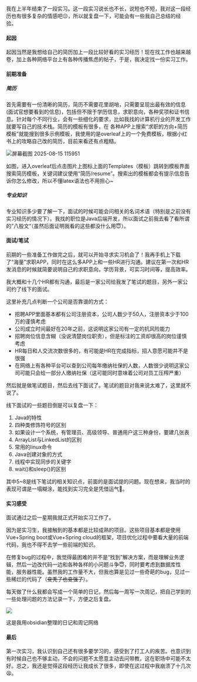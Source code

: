 我在上半年结束了一段实习。这一段实习说长也不长，说短也不短，我对这一段经历也有很多复杂的情感吧😐，所以就复盘一下，可能会有一些我自己总结的经验。



#### 起因

起因当然是我想给自己的简历加上一段比较好看的实习经历！现在找工作也越来越卷，加上各种网络平台上有各种传播焦虑的帖子，于是，我决定找一份实习工作。



#### 前期准备

##### 简历

首先需要有一份清晰的简历，简历不需要花里胡哨，只需要呈现出最有效的信息(面试官想要看到的信息)，包括但不限于学历信息，求职意向，各种奖项和证书信息。针对每个不同行业，会有一些细化的要求，比如我找的计算机行业的开发工作就要写自己的技术栈。简历的模板有很多，在 各种APP上搜索“求职的方向+简历模板”就能搜到很多示例模板，我使用的是overleaf上的一个免费模板，根据小红书上的攻略自己改的简历，目前来看还有点粗糙。

![屏幕截图 2025-08-15 115951](http://image.slugyao.top/2025blog/work/%E5%B1%8F%E5%B9%95%E6%88%AA%E5%9B%BE%202025-08-15%20115951.png)

如图，进入overleaf后点击图片上图标上面的Templates（模板）跳转到模板界面搜索简历模板，关键词建议使用“简历/resume”。搜索出的模板都会有提示信息告诉你怎么修改，所以不懂latex语法也不用担心~



##### 专业知识

专业知识多少要了解一下，面试的时候可能会问相关的名词术语（特别是之前没有实习经历的情况下）。我找的职位是Java后端开发，所以面试之前我去看了看所谓的”八股文“（虽然后面证明我看的这些都没什么用😇）。



#### 面试/笔试

前期的一些准备工作做完之后，就可以开始寻求实习机会了！我再手机上下载了“海量”求职APP，同时在这么多APP上和一些HR进行沟通。建议在第一次和HR发消息的时候就简要说明自己的求职意向，学历背景，可实习时间等，提高效率。

我大概和十几个HR都有沟通，最后是一家公司给我发了笔试的题目，另外一家公司约了线下的面试。

这里补充几点判断一个公司是否靠谱的方式：

+ 招聘APP里面基本都有公司注册资本，公司人数少于50人，注册资本少于100万的谨慎考虑
+ 公司成立时间最好在20年之前，这说明这家公司有一定的抗风险能力
+ 招聘岗位信息含糊（没说清楚岗位职责），但是标注的工资却很高的岗位谨慎考虑
+ HR每日和人交流次数很多的，有可能是HR在完成指标，招人意愿可能并不是很强
+ 在网络上有各种平台可以查到公司每年缴纳社保的人数，人数很少说明这家公司可能只会给一部分人缴纳社保（这可能同时意味着公司对员工压榨严重）

然后就是做笔试题目，然后去线下面试了。笔试的题目对我来说太难了，这里就不说了。

线下面试的一些题目倒是可以复盘一下：

1. Java的特性
2. 四种类修饰符号的区别
3. 如果设计一个系统，有管理员、高级领导、普通用户这三种身份，要建几张表
4. ArrayList与LinkedList的区别
5. 常用的linux命令
6. Java创建对象的方式
7. 线程中实现同步的关键字
8. wait()和sleep()的区别

其中5~8是线下笔试的相关知识点，前面的是面试提的问题。现在想来，我当时的表现可谓是一塌糊涂，能找到实习完全是凭借运气🤨。



#### 实习感受

面试通过之后一星期我就正式开始实习工作了。

因为是实习生，我接触到的基本都是比较成熟的项目。这些项目基本都是使用Vue+Spring boot或Vue+Spring cloud的框架，项目优化过程中要看大量的前端代码，我也不得不去学一些前端的知识。

在修复bug的过程中，我觉得最困难的并不是“找到”解决方案，而是理解业务逻辑，然后一边改代码一边和各种各样的小问题斗争😇，同时要考虑到数据库性能，服务器性能。虽然我的工作量不大，但我也算是见过一些奇葩的bug，见过一些稀烂的代码了（~~变秃了也变强了~~）。

每天做了什么我都会写成一个简单的日记，然后每一周写一次周记，把自己学到的一些处理问题的方法记录一下，方便之后复盘。



<img src="http://image.slugyao.top/2025blog/work/image-20250816164418777.png">

<p>这是我用obsidian整理的日记和周记网络</p>



#### 最后

第一次实习，我认识到自己还有很多要学习的，感受到了打工人的疾苦。也意识到有时候自己也不够主动，不会的问题不太愿意主动去问带教，这在职场中可能不太好。总之，我还是觉得这段经历让我成长了很多，即使在这过程中我崩溃了十几次😫。

